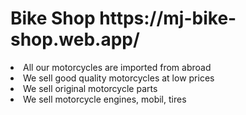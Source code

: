 <h1>Bike Shop https://mj-bike-shop.web.app/</h1>

<li>All our motorcycles are imported from abroad</li>
<li>We sell good quality motorcycles at low prices
</li>
<li>We sell original motorcycle parts
</li>
<li>We sell motorcycle engines, mobil, tires
</li>
